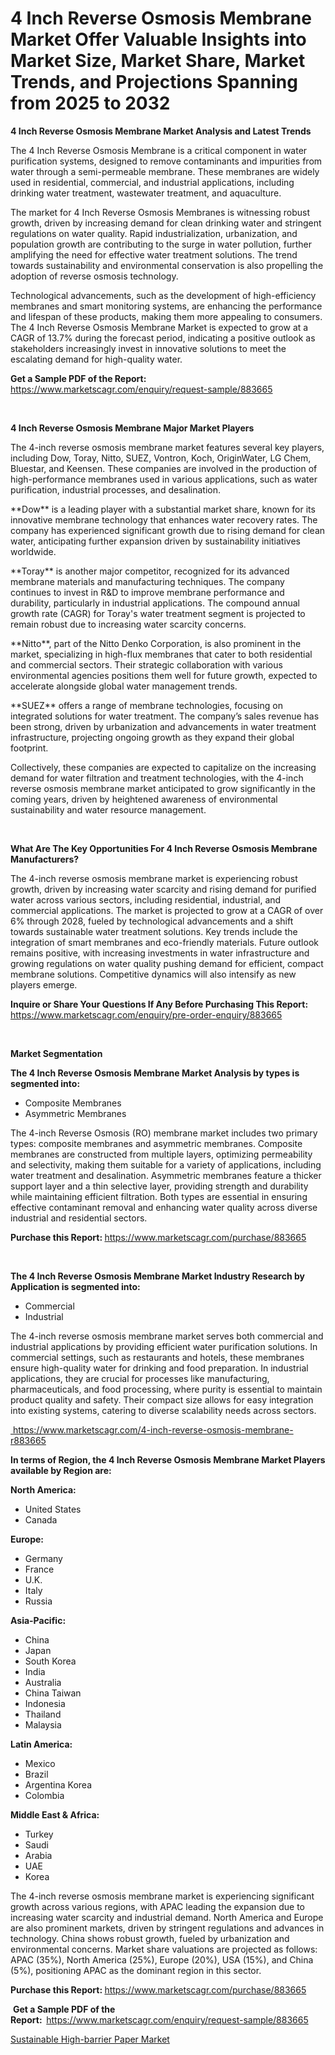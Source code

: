 <p><h1>4 Inch Reverse Osmosis Membrane Market Offer Valuable Insights into Market Size, Market Share, Market Trends, and Projections Spanning from 2025 to 2032</h1></p><p><strong>4 Inch Reverse Osmosis Membrane Market Analysis and Latest Trends</strong></p>
<p><p>The 4 Inch Reverse Osmosis Membrane is a critical component in water purification systems, designed to remove contaminants and impurities from water through a semi-permeable membrane. These membranes are widely used in residential, commercial, and industrial applications, including drinking water treatment, wastewater treatment, and aquaculture.</p><p>The market for 4 Inch Reverse Osmosis Membranes is witnessing robust growth, driven by increasing demand for clean drinking water and stringent regulations on water quality. Rapid industrialization, urbanization, and population growth are contributing to the surge in water pollution, further amplifying the need for effective water treatment solutions. The trend towards sustainability and environmental conservation is also propelling the adoption of reverse osmosis technology.</p><p>Technological advancements, such as the development of high-efficiency membranes and smart monitoring systems, are enhancing the performance and lifespan of these products, making them more appealing to consumers. The 4 Inch Reverse Osmosis Membrane Market is expected to grow at a CAGR of 13.7% during the forecast period, indicating a positive outlook as stakeholders increasingly invest in innovative solutions to meet the escalating demand for high-quality water.</p></p>
<p><strong>Get a Sample PDF of the Report:&nbsp;</strong> <a href="https://www.marketscagr.com/enquiry/request-sample/883665?utm_campaign=1895&utm_medium=2&utm_source=Github&utm_content=ia&utm_term=01022025&utm_id=4-inch-reverse-osmosis-membrane">https://www.marketscagr.com/enquiry/request-sample/883665</a></p>
<p>&nbsp;</p>
<p><strong>4 Inch Reverse Osmosis Membrane Major Market Players</strong></p>
<p><p>The 4-inch reverse osmosis membrane market features several key players, including Dow, Toray, Nitto, SUEZ, Vontron, Koch, OriginWater, LG Chem, Bluestar, and Keensen. These companies are involved in the production of high-performance membranes used in various applications, such as water purification, industrial processes, and desalination.</p><p>**Dow** is a leading player with a substantial market share, known for its innovative membrane technology that enhances water recovery rates. The company has experienced significant growth due to rising demand for clean water, anticipating further expansion driven by sustainability initiatives worldwide. </p><p>**Toray** is another major competitor, recognized for its advanced membrane materials and manufacturing techniques. The company continues to invest in R&D to improve membrane performance and durability, particularly in industrial applications. The compound annual growth rate (CAGR) for Toray's water treatment segment is projected to remain robust due to increasing water scarcity concerns.</p><p>**Nitto**, part of the Nitto Denko Corporation, is also prominent in the market, specializing in high-flux membranes that cater to both residential and commercial sectors. Their strategic collaboration with various environmental agencies positions them well for future growth, expected to accelerate alongside global water management trends.</p><p>**SUEZ** offers a range of membrane technologies, focusing on integrated solutions for water treatment. The company’s sales revenue has been strong, driven by urbanization and advancements in water treatment infrastructure, projecting ongoing growth as they expand their global footprint.</p><p>Collectively, these companies are expected to capitalize on the increasing demand for water filtration and treatment technologies, with the 4-inch reverse osmosis membrane market anticipated to grow significantly in the coming years, driven by heightened awareness of environmental sustainability and water resource management.</p></p>
<p>&nbsp;</p>
<p><strong>What Are The Key Opportunities For 4 Inch Reverse Osmosis Membrane Manufacturers?</strong></p>
<p><p>The 4-inch reverse osmosis membrane market is experiencing robust growth, driven by increasing water scarcity and rising demand for purified water across various sectors, including residential, industrial, and commercial applications. The market is projected to grow at a CAGR of over 6% through 2028, fueled by technological advancements and a shift towards sustainable water treatment solutions. Key trends include the integration of smart membranes and eco-friendly materials. Future outlook remains positive, with increasing investments in water infrastructure and growing regulations on water quality pushing demand for efficient, compact membrane solutions. Competitive dynamics will also intensify as new players emerge.</p></p>
<p><strong>Inquire or Share Your Questions If Any Before Purchasing This Report:</strong> <a href="https://www.marketscagr.com/enquiry/pre-order-enquiry/883665?utm_campaign=1895&utm_medium=2&utm_source=Github&utm_content=ia&utm_term=01022025&utm_id=4-inch-reverse-osmosis-membrane">https://www.marketscagr.com/enquiry/pre-order-enquiry/883665</a></p>
<p>&nbsp;</p>
<p><strong>Market Segmentation</strong></p>
<p><strong>The 4 Inch Reverse Osmosis Membrane Market Analysis by types is segmented into:</strong></p>
<p><ul><li>Composite Membranes</li><li>Asymmetric Membranes</li></ul></p>
<p><p>The 4-inch Reverse Osmosis (RO) membrane market includes two primary types: composite membranes and asymmetric membranes. Composite membranes are constructed from multiple layers, optimizing permeability and selectivity, making them suitable for a variety of applications, including water treatment and desalination. Asymmetric membranes feature a thicker support layer and a thin selective layer, providing strength and durability while maintaining efficient filtration. Both types are essential in ensuring effective contaminant removal and enhancing water quality across diverse industrial and residential sectors.</p></p>
<p><strong>Purchase this Report:&nbsp;</strong><a href="https://www.marketscagr.com/purchase/883665?utm_campaign=1895&utm_medium=2&utm_source=Github&utm_content=ia&utm_term=01022025&utm_id=4-inch-reverse-osmosis-membrane">https://www.marketscagr.com/purchase/883665</a></p>
<p>&nbsp;</p>
<p><strong>The 4 Inch Reverse Osmosis Membrane Market Industry Research by Application is segmented into:</strong></p>
<p><ul><li>Commercial</li><li>Industrial</li></ul></p>
<p><p>The 4-inch reverse osmosis membrane market serves both commercial and industrial applications by providing efficient water purification solutions. In commercial settings, such as restaurants and hotels, these membranes ensure high-quality water for drinking and food preparation. In industrial applications, they are crucial for processes like manufacturing, pharmaceuticals, and food processing, where purity is essential to maintain product quality and safety. Their compact size allows for easy integration into existing systems, catering to diverse scalability needs across sectors.</p></p>
<p><a href="https://www.marketscagr.com/4-inch-reverse-osmosis-membrane-r883665?utm_campaign=1895&utm_medium=2&utm_source=Github&utm_content=ia&utm_term=01022025&utm_id=4-inch-reverse-osmosis-membrane">&nbsp;https://www.marketscagr.com/4-inch-reverse-osmosis-membrane-r883665</a></p>
<p><strong>In terms of Region, the 4 Inch Reverse Osmosis Membrane Market Players available by Region are:</strong></p>
<p>
    <p> <strong> North America: </strong>
        <ul>
            <li>United States</li>
            <li>Canada</li>
        </ul>
        </p> 
    <p> <strong> Europe: </strong>
        <ul>
            <li>Germany</li>
            <li>France</li>
            <li>U.K.</li>
            <li>Italy</li>
            <li>Russia</li>
        </ul>
        </p> 
    <p> <strong> Asia-Pacific: </strong>
        <ul>
            <li>China</li>
            <li>Japan</li>
            <li>South Korea</li>
            <li>India</li>
            <li>Australia</li>
            <li>China Taiwan</li>
            <li>Indonesia</li>
            <li>Thailand</li>
            <li>Malaysia</li>
        </ul>
        </p> 
    <p> <strong> Latin America: </strong>
        <ul>
            <li>Mexico</li>
            <li>Brazil</li>
            <li>Argentina Korea</li>
            <li>Colombia</li>
        </ul>
        </p> 
    <p> <strong> Middle East & Africa: </strong>
        <ul>
            <li>Turkey</li>
            <li>Saudi</li>
            <li>Arabia</li>
            <li>UAE</li>
            <li>Korea</li>
        </ul>
    </p>
    </p>
<p><p>The 4-inch reverse osmosis membrane market is experiencing significant growth across various regions, with APAC leading the expansion due to increasing water scarcity and industrial demand. North America and Europe are also prominent markets, driven by stringent regulations and advances in technology. China shows robust growth, fueled by urbanization and environmental concerns. Market share valuations are projected as follows: APAC (35%), North America (25%), Europe (20%), USA (15%), and China (5%), positioning APAC as the dominant region in this sector.</p></p>
<p><strong>Purchase this Report: </strong><a href="https://www.marketscagr.com/purchase/883665?utm_campaign=1895&utm_medium=2&utm_source=Github&utm_content=ia&utm_term=01022025&utm_id=4-inch-reverse-osmosis-membrane">https://www.marketscagr.com/purchase/883665</a></p>
<p>&nbsp;<strong>Get a Sample PDF of the Report:&nbsp;&nbsp;</strong><a href="https://www.marketscagr.com/enquiry/request-sample/883665?utm_campaign=1895&utm_medium=2&utm_source=Github&utm_content=ia&utm_term=01022025&utm_id=4-inch-reverse-osmosis-membrane">https://www.marketscagr.com/enquiry/request-sample/883665</a></p>
<p><strong></strong></p>
<p><p><a href="https://github.com/BryceTownsendr/Market-Research-Report-List-7/blob/main/sustainable-high-barrier-paper-market.md?utm_campaign=1895&utm_medium=2&utm_source=Github&utm_content=ia&utm_term=01022025&utm_id=4-inch-reverse-osmosis-membrane">Sustainable High-barrier Paper Market</a></p></p>